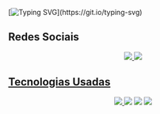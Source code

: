 [![Typing SVG](https://readme-typing-svg.herokuapp.com/?color=1C82AD&size=40&center=true&vCenter=true&width=1000&lines=Olá!+Meu+nome+é+João+Pedro!+👋;Tenho+17+anos.;Eu+curso+Redes+De+Computadores.)](https://git.io/typing-svg)

## Redes Sociais
  <div align="center"> 
    <a href="https://www.instagram.com/jp.lwop/"><img src="https://img.shields.io/badge/-Instagram-%23E4405F?style=for-the-badge&logo=instagram&logoColor=white"</a>
    <a href="[www.linkedin.com/in/joao-pedro-lima1](https://www.linkedin.com/in/joao-pedro-lima1/)"><img src="https://img.shields.io/badge/LinkedIn-0077B5?style=for-the-badge&logo=linkedin&logoColor=white"</a>
  </div>


## Tecnologias Usadas
  <div align="center"> 
    <a href="" target="_blank"><img src="https://img.shields.io/badge/HTML5-E34F26?style=for-the-badge&logo=html5&logoColor=white"</a>
    <a href="" target="_blank"><img src="https://img.shields.io/badge/CSS3-1572B6?style=for-the-badge&logo=css3&logoColor=white" target="_blank"></a>
    <a href = ""> <img src="https://img.shields.io/badge/JavaScript-323330?style=for-the-badge&logo=javascript&logoColor=F7DF1E" target="_blank"></a>
    <a href = ""> <img src="https://img.shields.io/badge/Python-14354C?style=for-the-badge&logo=python&logoColor=white" target="_blank"></a>
  </div>

